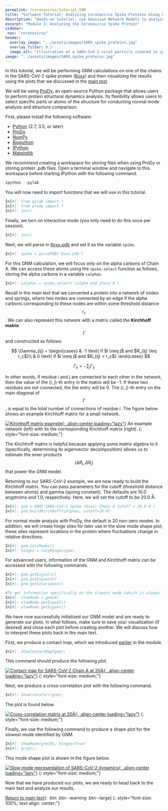```yaml
---
permalink: /coronavirus/tutorial_GNM
title: "Software Tutorial: Analyzing Coronavirus Spike Proteins Using GNM"
description: "Hands-on tutorial: use Gaussian Network Models to analyze flexibility of coronavirus spike proteins and interpret fluctuation profiles."
excerpt: "Module 3: Analyzing the Coronavirus Spike Protein"
sidebar:
 nav: "coronavirus"
header:
  overlay_image: "../assets/images/SARS_spike_proteins.jpg"
  overlay_filter: 0.3
  image_alt: "Illustration of a SARS-CoV-2 viral particle covered in spike proteins."
image: "../assets/images/SARS_spike_proteins.jpg"
---
```


In this tutorial, we will be performing GNM calculations on one of the chains in the SARS-CoV-2 spike protein (<a href="http://www.rcsb.org/structure/6VXX" target="_blank">6vxx</a>) and then visualizing the results using the plots that we discussed in the [main text](gnm#an-introduction-to-gaussian-network-models).

We will be using <a href="http://prody.csb.pitt.edu/" target="_blank">ProDy</a>, an open-source Python package that allows users to perform protein structural dynamics analysis. Its flexibility allows users to select specific parts or atoms of the structure for conducting normal mode analysis and structure comparison.

First, please install the following software:

* <a href="https://www.python.org/downloads/" target="_blank">Python</a> (2.7, 3.5, or later)
* <a href="http://prody.csb.pitt.edu/downloads/" target="_blank">ProDy</a>
* <a href="https://numpy.org/install/" target="_blank">NumPy</a>
* <a href="https://biopython.org/" target="_blank">Biopython</a>
* <a href="https://ipython.org/" target="_blank">IPython</a>
* <a href="https://matplotlib.org/" target="_blank">Matplotlib</a>

We recommend creating a workspace for storing files when using ProDy or storing protein .pdb files. Open a terminal window and navigate to this workspace before starting IPython with the following command.

~~~ python
ipython --pylab
~~~~~

You will now need to import functions that we will use in this tutorial.
~~~ python
In[#]: from pylab import *
In[#]: from prody import *
In[#]: ion()
~~~~~

Finally, we turn on interactive mode (you only need to do this once per session).

~~~ python
In[#]: ion()
~~~~~

Next, we will parse in <a href="http://www.rcsb.org/structure/6VXX" target="_blank">6vxx.pdb</a> and set it as the variable `spike`.

~~~ python
In[#]: spike = parsePDB('6vxx.pdb')
~~~~~

For this GNM calculation, we will focus only on the alpha carbons of Chain A. We can access these atoms using the `spike.select` function as follows, storing the alpha carbons in a variable `calphas`.

~~~ python
In[#]: calphas = spike.select('calpha and chain A')
~~~~~

Recall in the main text that we converted a protein into a network of nodes and springs, where two nodes are connected by an edge if the alpha carbons corresponding to these nodes are within some threshold distance $$r_c$$. We can also represent this network with a matrix called the  **Kirchhoff matrix** $$ \Gamma $$ and constructed as follows:

$$ \Gamma_{ij} = \begin{cases} & -1 \text{ if $i \neq j$ and $R_{ij} \leq r_c$}\\ &  0 \text{ if $i \neq j$ and $R_{ij} > r_c$} \end{cases} $$

$$ \Gamma_{ii} = -\sum_j \Gamma_{ij} $$

In other words, if residue *i* and *j* are connected to each other in the network, then the value of the (*i*, *j*)-th entry in the matrix will be -1. If these two residues are not connected, the the entry will be 0. The (*i*, *j*)-th entry on the main diagonal of $$ \Gamma $$, is equal to the total number of connections of residue *i*. The figure below shows an example Kirchhoff matrix for a small network.

[![Kirchhoff matrix example](../assets/images/600px/kirchhoff_example.png){: .align-center loading="lazy"}](../assets/images/kirchhoff_example.png)
An example network (left) with its the corresponding Kirchhoff matrix (right).
{: style="font-size: medium;"}

The Kirchhoff matrix is helpful because applying some matrix algebra to it (specifically, determining its eigenvector decomposition) allows us to estimate the inner products $$ \langle \Delta R_i, \Delta R_j \rangle $$ that power the GNM model.

Returning to our SARS-CoV-2 example, we are now ready to build the Kirchhoff matrix. You can pass parameters for the cutoff (threshold distance between atoms) and gamma (spring constant). The defaults are 10.0 angstroms and 1.0, respectively. Here, we will set the cutoff to be 20.0 Å.

~~~ python
In[#]: gnm = GNM('SARS-CoV-2 Spike (6vxx) Chain A Cutoff = 20.0 A')
In[#]: gnm.buildKirchhoff(calphas, cutoff=20.0)
~~~~

For normal mode analysis with ProDy, the default is 20 non-zero modes. In addition, we will create hinge sites for later use in the slow mode shape plot; these sites represent locations in the protein where fluctuations change in relative directions.

~~~ python
In[#]: gnm.calcModes()
In[#]: hinges = calcHinges(gnm)
~~~~

For advanced users, information of the GNM and Kirchhoff matrix can be accessed with the following commands.
~~~ python
In[#]: gnm.getEigvals()
In[#]: gnm.getEigvecs()
In[#]: gnm.getCovariance()

#To get information specifically on the slowest mode (which is always indexed at 0):
In[#]: slowMode = gnm[0]
In[#]: slowMode.getEigval()
In[#]: slowMode.getEigvec()
~~~~

We have now successfully initialized our GNM model and are ready to generate our plots. In what follows, make sure to save your visualization (if desired) and close each plot before creating another. We will discuss how to interpret these plots back in the main text.

First, we produce a contact map, which we introduced [earlier](multiseq) in the module.

~~~ python
In[#]: showContactMap(gnm);
~~~~

This command should produce the following plot.

[![Contact map for SARS-CoV-2 Chain A at 20Å](../assets/images/600px/SARS-CoV-2_ChainA_Contact_20A.png){: .align-center loading="lazy"}](../assets/images/SARS-CoV-2_ChainA_Contact_20A.png)
{: style="font-size: medium;"}

Next, we produce a cross-correlation plot with the following command.
~~~ python
In[#]: showCrossCorr(gnm);
~~~~

The plot is found below.

[![Cross-correlation matrix at 20Å](../assets/images/600px/SARS-CoV-2_ChainA_CrossCorr_20A.png){: .align-center loading="lazy"}](../assets/images/SARS-CoV-2_ChainA_CrossCorr_20A.png)
{: style="font-size: medium;"}

Finally, we use the following command to produce a shape plot for the slowest mode identified by GNM.

~~~ python
In[#]: showMode(gnm[0], hinges=True)
In[#]: grid();
~~~~~

This mode shape plot is shown in the figure below.

[![Slow mode representation of SARS-CoV-2 dynamics](../assets/images/600px/SARS-CoV-2_ChainA_SlowMode_20A.png){: .align-center loading="lazy"}](../assets/images/SARS-CoV-2_ChainA_SlowMode_20A.png)
{: style="font-size: medium;"}

Now that we have produced our plots, we are ready to head back to the main text and analyze our results.

[Return to main text](gnm#molecular-dynamics-analyses-of-sars-cov-and-sars-cov-2-spike-proteins-using-gnm){: .btn .btn--warning .btn--large}
{: style="font-size: 100%; text-align: center;"}
